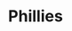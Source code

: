 ---
pid: pt106
title: Phillies
location_transcription: Any- City Hall/ Penn Treaty/ South Phill
coordinates: "[-75.171697150205, 39.915496730663]"
zipcode: '19148'
gen_neighborhood: South Philadelphia
neighborhood: Whitman,Pennsport,South Philadelphia
outside_phl: 
age: '26'
age_range: 20-29
instagram: 
image_file_name: pt_106.jpg
proposal_transcription: |-
  The baseball team of 2008-2009.
  2008-2009
  Champs 2009
topic: Sports
topic_summary: 0, 0
type: Other No Form
keywords_other: 
credit: 
image_labels: 
twitter: 
facebook: 
permalink: "/monuments/pt106/"
layout: item-page
---